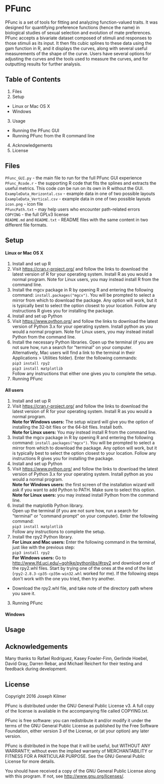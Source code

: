 PFunc
===

PFunc is a set of tools for fitting and analyzing function-valued traits. It was designed for quantifying preference functions (hence the name) in biological studies of sexual selection and evolution of mate preferences. PFunc accepts a bivariate dataset composed of stimuli and responses to those stimuli as its input. It then fits cubic splines to these data using the gam function in R, and it displays the curves, along with several useful measurements of the shape of the curve. Users have several options for adjusting the curves and the tools used to measure the curves, and for outputting results for further analysis.

Table of Contents
---

1. Files
2. Setup
 * Linux or Mac OS X
 * Windows
3. Usage
  * Running the PFunc GUI
  * Running PFunc from the R command line
4. Acknowledgements
5. License


Files
---
`PFunc_GUI.py` - the main file to run for the full PFunc GUI experience  
`PFunc_Rcode.r` - the supporting R code that fits the splines and extracts the useful metrics. This code *can* be run on its own in R without the GUI.  
`ExampleData_Horizontal.csv` - example data in one of two possible layouts  
`ExampleData_Vertical.csv` - example data in one of two possible layouts  
`icon.png` - icon file  
`PFuncPath.txt` - may help users who encounter path-related errors  
`COPYING` - the full GPLv3 license  
`README.md` and `README.txt` - README files with the same content in two different file formats.

Setup
---
#### Linux or Mac OS X
1. Install and set up R  
  1. Visit <https://cran.r-project.org/> and follow the links to download the latest version of R for your operating system. Install R as you would a normal program. Note for Linux users, you may instead install R from the command line.  
  2. Install the mgcv package in R by opening R and entering the following command: `install.packages("mgcv")`. You will be prompted to select a mirror from which to download the package. Any option will work, but it is typically best to select the option closest to your location. Follow any instructions R gives you for installing the package.  
2. Install and set up Python  
  1. Visit <https://www.python.org/> and follow the links to download the latest version of Python 3.x for your operating system. Install python as you would a normal program. Note for Linux users, you may instead install Python from the command line.  
  2. Install the necessary Python libraries. Open up the terminal (if you are not sure how, run a search for "terminal" on your computer. Alternatively, Mac users will find a link to the terminal in their Applications > Utilities folder). Enter the following commands:  
    `pip3 install rpy2`  
    `pip3 install matplotlib`  
  Follow any instructions that either one gives you to complete the setup.
3. Running PFunc


#### All users
1. Install and set up R  
  1. Visit <https://cran.r-project.org/> and follow the links to download the latest version of R for your operating system. Install R as you would a normal program.  
  **Note for Windows users:** The setup wizard will give you the option of installing the 32-bit files or the 64-bit files. Install both.  
  **Note for Linux users:** You may instead install R from the command line.  
  2. Install the mgcv package in R by opening R and entering the following command: `install.packages("mgcv")`. You will be prompted to select a mirror from which to download the package. Any option will work, but it is typically best to select the option closest to your location. Follow any instructions R gives you for installing the package.  
2. Install and set up Python  
  1. Visit <https://www.python.org/> and follow the links to download the latest version of Python 3.x for your operating system. Install python as you would a normal program.  
  **Note for Windows users:** the first screen of the installation wizard will ask if you want to add Python to PATH. Make sure to select this option.  
  **Note for Linux users:** you may instead install Python from the command line.  
  2. Install the matplotlib Python library.  
  Open up the terminal (if you are not sure how, run a search for "terminal" or "command prompt" on your computer). Enter the following command:  
    `pip3 install matplotlib`  
  Follow any instructions to complete the setup.
  3. Install the rpy2 Python library.  
  **For Linux and Mac users:** Enter the following command in the terminal, just like with the previous step:  
  `pip3 install rpy2`  
  **For Windows users:** Go to <http://www.lfd.uci.edu/~gohlke/pythonlibs/#rpy2> and download one of the rpy2.whl files. Start by trying one of the ones at the end of the list (`rpy2-2.8.3-cp35-cp35m-win32.whl` worked for me). If the following steps don't work with the one you tried, then try another.  
  * Download the rpy2.whl file, and take note of the directory path where you save it.
3. Running PFunc


#### Windows


Usage
---

Acknowledgements
---
Many thanks to Rafael Rodriguez, Kasey Fowler-Finn, Gerlinde Hoebel, David Gray, Darren Rebar, and Michael Reichert for their testing and feedback during development.

License
---
Copyright 2016 Joseph Kilmer

PFunc is distributed under the GNU General Public License v3. A full copy of the license is available in the accompanying file called COPYING.txt.

PFunc is free software: you can redistribute it and/or modify it under the terms of the GNU General Public License as published by the Free Software Foundation, either version 3 of the License, or (at your option) any later version.

PFunc is distributed in the hope that it will be useful, but WITHOUT ANY WARRANTY; without even the implied warranty of MERCHANTABILITY or FITNESS FOR A PARTICULAR PURPOSE.  See the GNU General Public License for more details.

You should have received a copy of the GNU General Public License along with this program.  If not, see <http://www.gnu.org/licenses/>.
